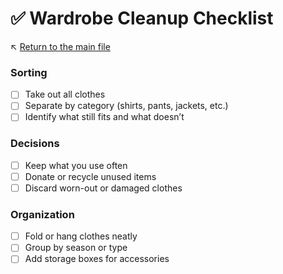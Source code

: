 # ✅ Wardrobe Cleanup Checklist

↖️ [Return to the main file](../README.md)

### Sorting
- [ ] Take out all clothes
- [ ] Separate by category (shirts, pants, jackets, etc.)
- [ ] Identify what still fits and what doesn’t

### Decisions
- [ ] Keep what you use often
- [ ] Donate or recycle unused items
- [ ] Discard worn-out or damaged clothes

### Organization
- [ ] Fold or hang clothes neatly
- [ ] Group by season or type
- [ ] Add storage boxes for accessories
